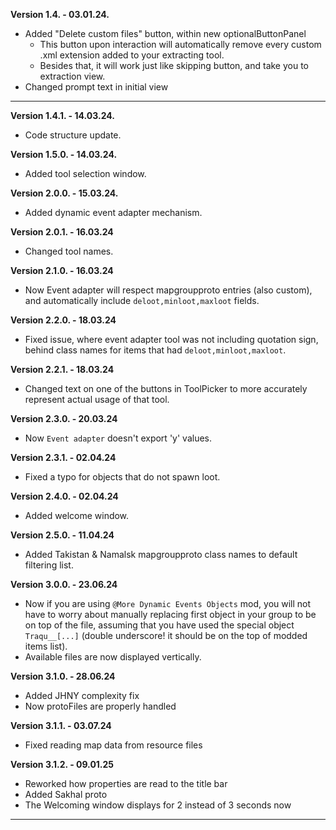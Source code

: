 **Version 1.4. - 03.01.24.**
- Added "Delete custom files" button, within new optionalButtonPanel
    - This button upon interaction will automatically remove every custom .xml extension added to your extracting tool.
    - Besides that, it will work just like skipping button, and take you to extraction view.
- Changed prompt text in initial view
***
**Version 1.4.1. - 14.03.24.**
- Code structure update.

**Version 1.5.0. - 14.03.24.**
- Added tool selection window.

**Version 2.0.0. - 15.03.24.**
- Added dynamic event adapter mechanism.

**Version 2.0.1. - 16.03.24**
- Changed tool names.

**Version 2.1.0. - 16.03.24**
- Now Event adapter will respect mapgroupproto entries (also custom), and automatically include `deloot,minloot,maxloot` fields.

**Version 2.2.0. - 18.03.24**
- Fixed issue, where event adapter tool was not including quotation sign, behind class names for items that had `deloot,minloot,maxloot`.

**Version 2.2.1. - 18.03.24**
- Changed text on one of the buttons in ToolPicker to more accurately represent actual usage of that tool. 

**Version 2.3.0. - 20.03.24**
- Now `Event adapter` doesn't export 'y' values.

**Version 2.3.1. - 02.04.24**
- Fixed a typo for objects that do not spawn loot.

**Version 2.4.0. - 02.04.24**
- Added welcome window.

**Version 2.5.0. - 11.04.24**
- Added Takistan & Namalsk mapgroupproto class names to default filtering list.

**Version 3.0.0. - 23.06.24**
- Now if you are using `@More Dynamic Events Objects` mod, you will not have to worry about manually replacing first object in your group to be on top of the file, assuming that you have used the special object `Traqu__[...]` (double underscore! it should be on the top of modded items list).
- Available files are now displayed vertically.

**Version 3.1.0. - 28.06.24**
- Added JHNY complexity fix
- Now protoFiles are properly handled

**Version 3.1.1. - 03.07.24**
- Fixed reading map data from resource files

**Version 3.1.2. - 09.01.25**
- Reworked how properties are read to the title bar
- Added Sakhal proto
- The Welcoming window displays for 2 instead of 3 seconds now
****
